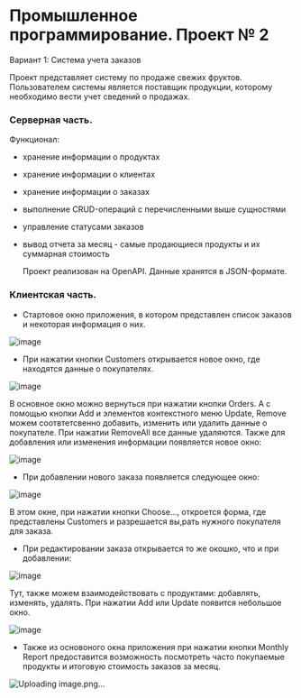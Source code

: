 # Промышленное программирование. Проект № 2

Вариант 1: Система учета заказов

  Проект представляет систему по продаже свежих фруктов.
  Пользователем системы является поставщик продукции, которому необходимо вести учет сведений о продажах.
### Серверная часть.
   Функционал:
  - хранение информации о продуктах
  - хранение информации о клиентах
  - хранение информации о заказах
  - выполнение CRUD-операций с перечисленными выше сущностями
  - управление статусами заказов
  - вывод отчета за месяц - самые продающиеся продукты и их суммарная стоимость

    Проект реализован на OpenAPI. Данные хранятся в JSON-формате.
### Клиентская часть.
- Стартовое окно приложения, в котором представлен список заказов и некоторая информация о них. 

![image](https://user-images.githubusercontent.com/74234916/170843606-e9240785-310e-486e-8abd-ce91eeb9aff0.png)

- При нажатии кнопки Customers открывается новое окно, где находятся данные о покупателях.

![image](https://user-images.githubusercontent.com/74234916/170844035-48d88f79-9a07-4a30-9754-c4b293aaefe1.png)

В основное окно можно вернуться при нажатии кнопки Orders. А с помощью кнопки Add и элементов контекстного меню Update, Remove можем соотвтетсвенно добавить, изменить или удалить данные о покупателе. При нажатии RemoveAll все данные удаляются. Также для добавления или изменения информации появляется новое окно: 

![image](https://user-images.githubusercontent.com/74234916/170844077-885fda84-843d-451d-a0df-2356e1a02192.png)

- При добавлении нового заказа появляется следующее окно: 

![image](https://user-images.githubusercontent.com/74234916/170844151-27cc9c3c-b28f-4c21-a52c-28a42e0f0d1d.png)

В этом окне, при нажатии кнопки Choose..., откроется форма, где представлены Customers и разрешается вы,рать нужного покупателя для заказа.

- При редактировании заказа открывается то же окошко, что и при добавлении: 

![image](https://user-images.githubusercontent.com/74234916/170844204-985f9f5c-902a-49a2-aaa2-5d2f7a6a7e45.png)

Тут, также можем взаимодействовать с продуктами: добавлять, изменять, удалять. При нажатии Add или Update появится небольшое окно.

![image](https://user-images.githubusercontent.com/74234916/170844269-44abfe23-988b-462d-a5e1-c7ce8b75778d.png)

- Также из основоного окна приложения при нажатии кнопки Monthly Report предоставится возможность посмотреть часто покупаемые продукты и итоговую стоимость заказов за месяц.

![Uploading image.png…]()